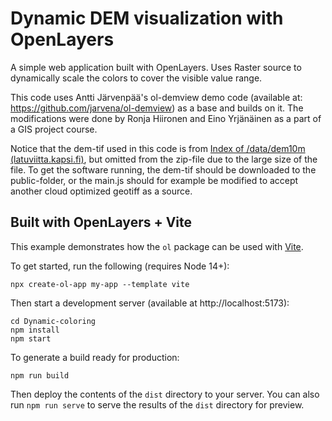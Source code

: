 # Dynamic DEM visualization with OpenLayers

A simple web application built with OpenLayers. Uses Raster source to dynamically scale the colors to cover the visible value range.

This code uses Antti Järvenpää's ol-demview demo code (available at: https://github.com/jarvena/ol-demview) as a base and builds on it. The modifications were done by Ronja Hiironen and Eino Yrjänäinen as a part of a GIS project course.

Notice that the dem-tif used in this code is from [Index of /data/dem10m (latuviitta.kapsi.fi)](https://latuviitta.kapsi.fi/data/dem10m/), but omitted from the zip-file due to the large size of the file. To get the software running, the dem-tif should be downloaded to the public-folder, or the main.js should for example be modified to accept another cloud optimized geotiff as a source.



## Built with OpenLayers + Vite

This example demonstrates how the `ol` package can be used with [Vite](https://vitejs.dev/).

To get started, run the following (requires Node 14+):

    npx create-ol-app my-app --template vite

Then start a development server (available at http://localhost:5173):

    cd Dynamic-coloring
    npm install
    npm start

To generate a build ready for production:

    npm run build

Then deploy the contents of the `dist` directory to your server.  You can also run `npm run serve` to serve the results of the `dist` directory for preview.


